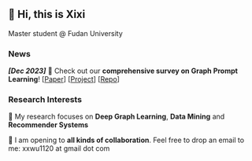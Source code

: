 
## 👋 Hi, this is Xixi

Master student @ Fudan University

### News 

***[Dec 2023]*** 🎉 Check out our **comprehensive survey on Graph Prompt Learning**! [[Paper](https://arxiv.org/abs/2311.16534)]  [[Project](https://github.com/sheldonresearch/ProG)]  [[Repo](https://github.com/WxxShirley/Awesome-Graph-Prompt)]



### Research Interests

🌱 My research focuses on **Deep Graph Learning**, **Data Mining** and **Recommender Systems**

📮 I am opening to **all kinds of collaboration**. Feel free to drop an email to me: xxwu1120 at gmail dot com 
